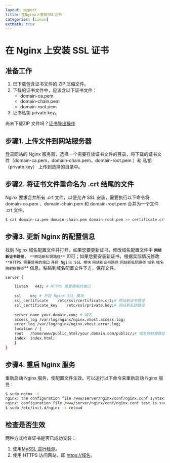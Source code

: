 ```yaml
---
layout: mypost
title: 在Nginx上安装SSL证书
categories: [Linux]
extMath: true
---
```


# 在 Nginx 上安装 SSL 证书

## 准备工作

1. 已下载包含证书文件的 ZIP 压缩文件。
2. 下载的证书文件中，应该含以下证书文件：
   - domain-ca.pem
   - domain-chain.pem
   - domain-root.pem
3. 证书私钥 private.key。

尚未下载ZIP 文件吗？[证书导出操作](https://docs.certcloud.cn/docs/installation/manual/certexport)

## 步骤1. 上传文件到网站服务器

登录网站的 Nginx 服务器，选择一个需要存放证书文件的目录，将下载的证书文件（domain-ca.pem，domain-chain.pem，domain-root.pem ）和 私钥 （private.key） 上传到选择的目录中。

## 步骤2. 将证书文件重命名为 .crt 结尾的文件

Nginx 要求合并所有 .crt 文件，以便允许 SSL 安装，需要执行以下命令将 domain-ca.pem 、domain-chain.pem 和 domain-root.pem 合并为一个文件 .crt 文件。

```bash
$ cat domain-ca.pem domain-chain.pem domain-root.pem >> certificate.crt
```

## 步骤3. 更新 Nginx 的配置信息

找到 Nginx 域名配置文件并打开，如果您要更新证书，修改域名配置文件中 **`网络新证书路径`**， `**网站新私钥路径**` 即可；如果您要安装新证书，根据实际情况修改`**HTTPS 需要使用的端口` `开启 Nginx SSL 模块` `网站新证书路径` `网站新私钥路径` `域名` `域名映射根路径`** 信息，粘贴到域名配置文件下方，保存文件。

```bash
server {

    listen   443; # HTTPS 需要使用的端口
    
    ssl    on; # 开启 Nginx SSL 模块
    ssl_certificate    /etc/ssl/certificate.crt;# 网站新证书路径
    ssl_certificate_key    /etc/ssl/private.key;# 网站新私钥路径
    
    server_name your.domain.com; # 域名
    access_log /var/log/nginx/nginx.vhost.access.log;
    error_log /var/log/nginx/nginx.vhost.error.log;
    location / {
    root   /home/www/public_html/your.domain.com/public/;# 域名映射根路径
    index  index.html;
    }
}
```

## 步骤4. 重启 Nginx 服务

重新启动 Nginx 服务，使配置文件生效。可以运行以下命令来重新启动 Nginx 服务：

```bash
$ sudo nginx -t
nginx: the configuration file /www/server/nginx/conf/nginx.conf syntax is ok
nginx: configuration file /www/server/nginx/conf/nginx.conf test is successful
$ sudo /etc/init.d/nginx -s reload
```

## 检查是否生效

两种方式检查证书是否已成功安装：

1. 使用[MySSL 进行检测](https://myssl.com/)。
2. 使用 HTTPS 访问网站，即 [https://域名](https://xn--eqrt2g)。